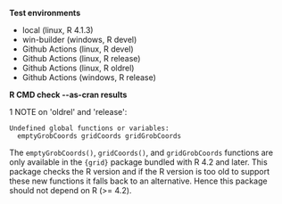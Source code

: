 **Test environments**

* local (linux, R 4.1.3) 
* win-builder (windows, R devel)
* Github Actions (linux, R devel)
* Github Actions (linux, R release)
* Github Actions (linux, R oldrel)
* Github Actions (windows, R release)

**R CMD check --as-cran results**

1 NOTE on 'oldrel' and 'release':

```
Undefined global functions or variables:
  emptyGrobCoords gridCoords gridGrobCoords
```

The `emptyGrobCoords()`, `gridCoords()`, and `gridGrobCoords` functions
are only available in the `{grid}` package bundled with R 4.2 and later.
This package checks the R version and if the R version is too old to support
these new functions it falls back to an alternative.
Hence this package should not depend on R (>= 4.2).
